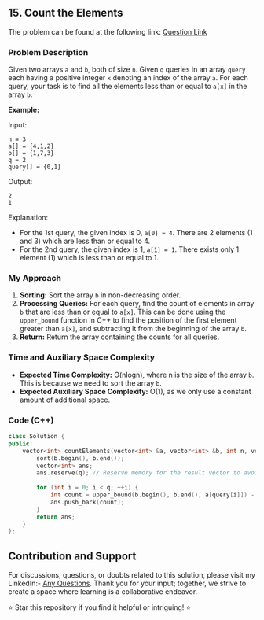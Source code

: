 ## 15. Count the Elements

The problem can be found at the following link: [Question Link](https://www.geeksforgeeks.org/problems/count-the-elements1529/1)

### Problem Description

Given two arrays `a` and `b`, both of size `n`. Given `q` queries in an array `query` each having a positive integer `x` denoting an index of the array `a`. For each query, your task is to find all the elements less than or equal to `a[x]` in the array `b`.

**Example:**

Input:
```
n = 3
a[] = {4,1,2}
b[] = {1,7,3}
q = 2
query[] = {0,1}
```
Output:
```
2
1
```
Explanation: 
- For the 1st query, the given index is 0, `a[0] = 4`. There are 2 elements (1 and 3) which are less than or equal to 4.
- For the 2nd query, the given index is 1, `a[1] = 1`. There exists only 1 element (1) which is less than or equal to 1.

### My Approach

1. **Sorting:** Sort the array `b` in non-decreasing order.
2. **Processing Queries:** For each query, find the count of elements in array `b` that are less than or equal to `a[x]`. This can be done using the `upper_bound` function in C++ to find the position of the first element greater than `a[x]`, and subtracting it from the beginning of the array `b`.
3. **Return:** Return the array containing the counts for all queries.

### Time and Auxiliary Space Complexity

- **Expected Time Complexity:** O(nlogn), where n is the size of the array `b`. This is because we need to sort the array `b`.
- **Expected Auxiliary Space Complexity:** O(1), as we only use a constant amount of additional space.

### Code (C++)

```cpp
class Solution {
public:
    vector<int> countElements(vector<int> &a, vector<int> &b, int n, vector<int> &query, int q) {
        sort(b.begin(), b.end());
        vector<int> ans;
        ans.reserve(q); // Reserve memory for the result vector to avoid dynamic resizing
        
        for (int i = 0; i < q; ++i) {
            int count = upper_bound(b.begin(), b.end(), a[query[i]]) - b.begin();
            ans.push_back(count);
        }
        return ans;
    }
};
```

## Contribution and Support

For discussions, questions, or doubts related to this solution, please visit my LinkedIn:- [Any Questions](https://www.linkedin.com/in/het-patel-8b110525a/).
Thank you for your input; together, we strive to create a space where learning is a collaborative endeavor.

⭐ Star this repository if you find it helpful or intriguing! ⭐
